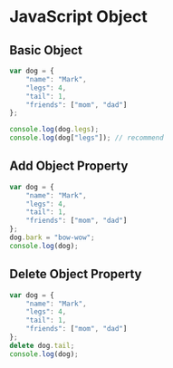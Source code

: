 # JavaScript Object

## Basic Object
```javascript
var dog = {
    "name": "Mark",
    "legs": 4,
    "tail": 1,
    "friends": ["mom", "dad"]
};

console.log(dog.legs);
console.log(dog["legs"]); // recommend
```

## Add Object Property
```javascript
var dog = {
    "name": "Mark",
    "legs": 4,
    "tail": 1,
    "friends": ["mom", "dad"]
};
dog.bark = "bow-wow"; 
console.log(dog);
```

## Delete Object Property
```javascript
var dog = {
    "name": "Mark",
    "legs": 4,
    "tail": 1,
    "friends": ["mom", "dad"]
};
delete dog.tail;
console.log(dog);
```